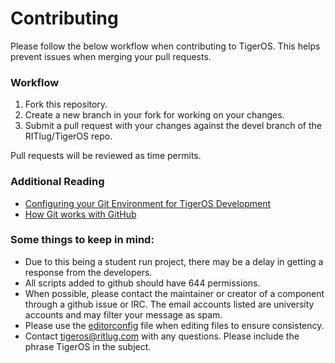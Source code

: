  Contributing
====================

Please follow the below workflow when contributing to TigerOS. This helps prevent issues when merging your pull requests. 

### Workflow
1. Fork this repository. 
2. Create a new branch in your fork for working on your changes.
3. Submit a pull request with your changes against the devel branch of the RITlug/TigerOS repo.

 Pull requests will be reviewed as time permits.

### Additional Reading
* [Configuring your Git Environment for TigerOS Development](https://help.github.com/articles/configuring-a-remote-for-a-fork/)
* [How Git works with GitHub](https://git-scm.com/book/en/v2/GitHub-Contributing-to-a-Project)

### Some things to keep in mind:
* Due to this being a student run project, there may be a delay in getting a response from the developers.
* All scripts added to github should have 644 permissions.
* When possible, please contact the maintainer or creator of a component through a github issue or IRC. The email accounts listed are university accounts and may filter your message as spam. 
* Please use the [editorconfig](https://github.com/RITlug/TigerOS/blob/devel/.editorconfig) file when editing files to ensure consistency.
* Contact tigeros@ritlug.com with any questions. Please include the phrase TigerOS in the subject.
